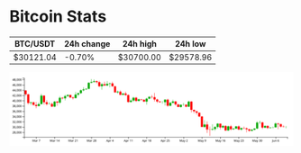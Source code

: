 # Bitcoin Stats

BTC/USDT|24h change|24h high|24h low|
|---|---|---|---|
|$30121.04|-0.70%|$30700.00|$29578.96|

<img src="./chart.svg">
